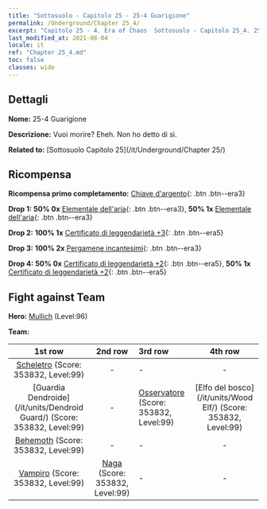 ```yaml
---
title: "Sottosuolo - Capitolo 25 - 25-4 Guarigione"
permalink: /Underground/Chapter 25_4/
excerpt: "Capitolo 25 - 4. Era of Chaos  Sottosuolo - Capitolo 25_4. 25-4 Guarigione"
last_modified_at: 2021-08-04
locale: it
ref: "Chapter 25_4.md"
toc: false
classes: wide
---
```


## Dettagli

 **Nome:** 25-4 Guarigione

 **Descrizione:** Vuoi morire? Eheh. Non ho detto di sì.

 **Related to:** [Sottosuolo Capitolo 25](/it/Underground/Chapter 25/)

## Ricompensa

 **Ricompensa primo completamento:** [Chiave d'argento](/ItemsIT/con_693/){: .btn .btn--era3}

 **Drop 1:** **50% 0x** [Elementale dell'aria](/ItemsIT/her_448/){: .btn .btn--era3}, **50% 1x** [Elementale dell'aria](/ItemsIT/her_448/){: .btn .btn--era3}

 **Drop 2:** **100% 1x** [Certificato di leggendarietà +3](/ItemsIT/mat_88/){: .btn .btn--era5}

 **Drop 3:** **100% 2x** [Pergamene incantesimi](/ItemsIT/con_694/){: .btn .btn--era3}

 **Drop 4:** **50% 0x** [Certificato di leggendarietà +2](/ItemsIT/mat_81/){: .btn .btn--era5}, **50% 1x** [Certificato di leggendarietà +2](/ItemsIT/mat_81/){: .btn .btn--era5}


## Fight against Team
 **Hero:** [Mullich](/it/heroes/Mullich/) (Level:96)

 **Team:**


  | 1st row | 2nd row | 3rd row | 4th row |
  |:----:|:----:|:----|:----:|
  | [Scheletro](/it/units/Skeleton/) (Score: 353832, Level:99)  | - | - | - |
  | [Guardia Dendroide](/it/units/Dendroid Guard/) (Score: 353832, Level:99)  | - | [Osservatore](/it/units/Beholder/) (Score: 353832, Level:99)  | [Elfo del bosco](/it/units/Wood Elf/) (Score: 353832, Level:99)  |
  | [Behemoth](/it/units/Behemoth/) (Score: 353832, Level:99)  | - | - | - |
  | [Vampiro](/it/units/Vampire/) (Score: 353832, Level:99)  | [Naga](/it/units/Naga/) (Score: 353832, Level:99)  | - | - |


